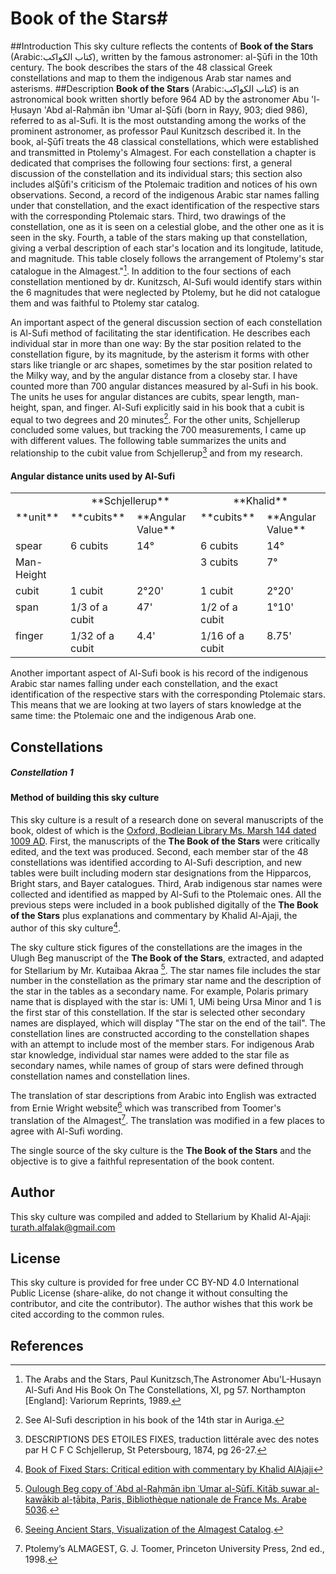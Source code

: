 # Book of the Stars#
##Introduction
This sky culture reflects the contents of **Book of the Stars** (Arabic:كتاب الكواكب), written by the famous astronomer: al-Şūfi in the 10th century. The book describes the stars of the 48 classical Greek constellations and map to them the indigenous Arab star names and asterisms.
##Description
**Book of the Stars** (Arabic:كتاب الكواكب) is an astronomical book written shortly before 964 AD by the astronomer Abu 'l-Ḥusayn 'Abd al-Raḥmān ibn 'Umar al-Şūfi (born in Rayy, 903; died 986), referred to as al-Sufi. It is the most outstanding among the works of the prominent astronomer, as professor Paul Kunitzsch described it. In the book, al-Şūfī treats the 48 classical constellations, which were established and transmitted in Ptolemy's Almagest. For each constellation a chapter is dedicated that comprises the following four sections: first, a general discussion of the constellation and its individual stars; this section also includes alŞūfi's criticism of the Ptolemaic tradition and notices of his own observations. Second, a record of the indigenous Arabic star names falling under that constellation, and the exact identification of the respective stars with the corresponding Ptolemaic stars. Third, two drawings of the constellation, one as it is seen on a celestial globe, and the other one as it is seen in the sky. Fourth, a table of the stars making up that constellation, giving a verbal description of each star's location and its longitude, latitude, and magnitude. This table closely follows the arrangement of Ptolemy's star catalogue in the Almagest."[^1]. In addition to the four sections of each constellation mentioned by dr. Kunitzsch, Al-Sufi would identify stars within the 6 magnitudes that were neglected by Ptolemy, but he did not catalogue them and was faithful to Ptolemy star catalog.

An important aspect of the general discussion section of each constellation is Al-Sufi method of facilitating the star identification. He describes each individual star in more than one way: By the star position related to the constellation figure, by its magnitude, by the asterism it forms with other stars like triangle or arc shapes, sometimes by the star position related to the Milky way, and by the angular distance from a closeby star. I have counted more than 700 angular distances measured by al-Sufi in his book. The units he uses for angular distances are cubits, spear length, man-height, span, and finger. Al-Sufi explicitly said in his book that a cubit is equal to two degrees and 20 minutes[^2]. For the other units, Schjellerup concluded some values, but tracking the 700 measurements, I came up with different values. The following table summarizes the units and relationship to the cubit value from Schjellerup[^3] and from my research.

#### Angular distance units used by Al-Sufi

<table class="nomenclature">

<tbody>

<tr valign="top">

<td></td>

<td colspan="2" style="text-align:center;">**Schjellerup**</td>

<td colspan="2" style="text-align:center;">**Khalid**</td>

</tr>

<tr valign="top">

<td>**unit**</td>

<td>**cubits**</td>

<td>**Angular Value**</td>

<td>**cubits**</td>

<td>**Angular Value**</td>

</tr>

<tr valign="top">

<td>spear</td>

<td>6 cubits</td>

<td><notr>14°</notr></td>

<td>6 cubits</td>

<td><notr>14°</notr></td>

</tr>

<tr valign="top">

<td>Man-Height</td>

<td></td>

<td></td>

<td>3 cubits</td>

<td><notr>7°</notr></td>

</tr>

<tr valign="top">

<td>cubit</td>

<td>1 cubit</td>

<td><notr>2°20'</notr></td>

<td>1 cubit</td>

<td><notr>2°20'</notr></td>

</tr>

<tr valign="top">

<td>span</td>

<td>1/3 of a cubit</td>

<td><notr>47'</notr></td>

<td>1/2 of a cubit</td>

<td><notr>1°10'</notr></td>

</tr>

<tr valign="top">

<td>finger</td>

<td>1/32 of a cubit</td>

<td><notr>4.4'</notr></td>

<td>1/16 of a cubit</td>

<td><notr>8.75'</notr></td>

</tr>

</tbody>

</table>

Another important aspect of Al-Sufi book is his record of the indigenous Arabic star names falling under each constellation, and the exact identification of the respective stars with the corresponding Ptolemaic stars. This means that we are looking at two layers of stars knowledge at the same time: the Ptolemaic one and the indigenous Arab one.
## Constellations

##### Constellation 1

#### Method of building this sky culture

This sky culture is a result of a research done on several manuscripts of the book, oldest of which is the [Oxford, Bodleian Library Ms. Marsh 144 dated 1009 AD](https://iiif.bodleian.ox.ac.uk/iiif/viewer/c1caa84c-f6d2-483f-9eb4-2439cccdc801#?c=0&m=0&s=0&cv=25&r=0&xywh=-4815%2C-378%2C14782%2C7535).
First, the manuscripts of the **The Book of the Stars** were critically edited, and the text was produced. Second, each member star of the 48 constellations was identified according to Al-Sufi description, and new tables were built including modern star designations from the Hipparcos, Bright stars, and Bayer catalogues. Third, Arab indigenous star names were collected and identified as mapped by Al-Sufi to the Ptolemaic ones. All the previous steps were included in a book published digitally of the **The Book of the Stars** plus explanations and commentary by Khalid Al-Ajaji, the author of this sky culture[^4].

The sky culture stick figures of the constellations are the images in the Ulugh Beg manuscript of the **The Book of the Stars**, extracted, and adapted for Stellarium by Mr. Kutaibaa Akraa [^5]. The star names file includes the star number in the constellation as the primary star name and the description of the star in the tables as a secondary name. For example, Polaris primary name that is displayed with the star is: UMi 1, UMi being Ursa Minor and 1 is the first star of this constellation. If the star is selected other secondary names are displayed, which will display "The star on the end of the tail". The constellation lines are constructed according to the constellation shapes with an attempt to include most of the member stars. For indigenous Arab star knowledge, individual star names were added to the star file as secondary names, while names of group of stars were defined through constellation names and constellation lines.

The translation of star descriptions from Arabic into English was extracted from Ernie Wright website[^6] which was transcribed from Toomer's translation of the Almagest[^7]. The translation was modified in a few places to agree with Al-Sufi wording.

The single source of the sky culture is the **The Book of the Stars** and the objective is to give a faithful representation of the book content.

## Author
This sky culture was compiled and added to Stellarium by Khalid Al-Ajaji: turath.alfalak@gmail.com
## License
This sky culture is provided for free under CC BY-ND 4.0 International Public License (share-alike, do not change it without consulting the contributor, and cite the contributor). The author wishes that this work be cited according to the common rules.
## References

[^1]: The Arabs and the Stars, Paul Kunitzsch,The Astronomer Abu'L-Husayn Al-Sufi And His Book On The Constellations, XI, pg 57.
  Northampton [England]: Variorum Reprints, 1989.

[^2]: See Al-Sufi description in his book of the 14th star in Auriga.

[^3]: DESCRIPTIONS DES ETOILES FIXES, traduction littérale avec des notes par H C F C Schjellerup, St Petersbourg, 1874, pg 26-27.

[^4]: [Book of Fixed Stars: Critical edition with commentary by Khalid AlAjaji](https://drive.google.com/drive/folders/1s6JXzftwjMQ5rgZoGE3718EtBLBZtjzr?usp=sharing)

[^5]: [Oulough Beg copy of ʿAbd al-Raḥmān ibn ʿUmar al-Ṣūfī. Kitāb ṣuwar al-kawākib al-ṯābita, Paris, Bibliothèque nationale de France Ms. Arabe 5036](https://gallica.bnf.fr/ark:/12148/btv1b60006156.r=.langEN).

[^6]: [Seeing Ancient Stars, Visualization of the Almagest Catalog](http://www.etwright.org/astro/almagest.html#cat).

[^7]: Ptolemy’s ALMAGEST, G. J. Toomer, Princeton University Press, 2nd ed., 1998.

